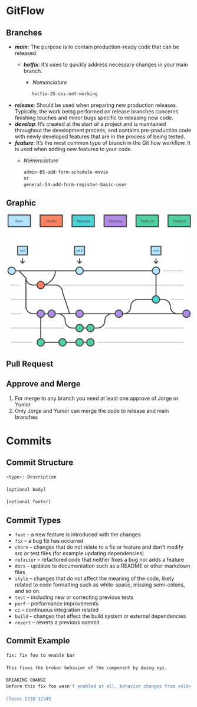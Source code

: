 # GitFlow

## Branches

- ***main***: The purpose is to contain production-ready code that can be released.
  - ***hotfix***: It’s used to quickly address necessary changes in your main branch.
      - *Nomenclature*
    
      ```bash
         hotfix-25-css-not-working
       ```
- ***release***: Should be used when preparing new production releases. Typically, the work being performed on release branches concerns finishing touches and minor bugs specific to releasing new code.
- ***develop***: It’s created at the start of a project and is maintained throughout the development process, and contains pre-production code with newly developed features that are in the process of being tested.
- ***feature***: It’s the most common type of branch in the Git flow workflow. It is used when adding new features to your code.
    - *Nomenclature*
    
        ```bash
        admin-65-add-form-schedule-movie
        or
        general-54-add-form-register-basic-user
        ```


## Graphic

![git-flow](git-flow.png)

## Pull Request

## Approve and Merge

1. For merge to any branch you need at least one approve of Jorge or Yunior
2. Only Jorge and Yunior can merge the code to release and main branches

# Commits

## Commit Structure

```bash
<type>: Description

[optional body]

[optional footer]
```

## Commit Types

- `feat` – a new feature is introduced with the changes
- `fix` – a bug fix has occurred
- `chore` – changes that do not relate to a fix or feature and don't modify src or test files (for example updating dependencies)
- `refactor` – refactored code that neither fixes a bug nor adds a feature
- `docs` – updates to documentation such as a README or other markdown files
- `style` – changes that do not affect the meaning of the code, likely related to code formatting such as white-space, missing semi-colons, and so on.
- `test` – including new or correcting previous tests
- `perf` – performance improvements
- `ci` – continuous integration related
- `build` – changes that affect the build system or external dependencies
- `revert` – reverts a previous commit

## ****Commit Example****

```bash
fix: fix foo to enable bar

This fixes the broken behavior of the component by doing xyz.

BREAKING CHANGE
Before this fix foo wasn't enabled at all, behavior changes from <old> to <new>

Closes D2IQ-12345
```
